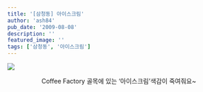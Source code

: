 ```yaml
---
title: '[삼청동] 아이스크림'
author: 'ash84'
pub_date: '2009-08-08'
description: ''
featured_image: ''
tags: ['삼청동', '아이스크림']
---
```



![](http://ash84.net/wp-content/uploads/1/cfile3.uf.110F690F4A7CE43A01772A.jpg)

<div style="TEXT-ALIGN: center">  
 Coffee Factory 골목에 있는 ‘아이스크림’색감이 죽여줘요~

</div>

